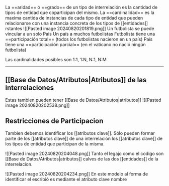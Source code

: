 La ==aridad== ó ==grado== de un tipo de interrelación es la cantidad de tipos de entidad que coparticipan del mismo.
La ==cardinalidad== es la maxima cantida de instancias de cada tipo de entidad que pueden relacionarse con una instancia concreta de los tipos de [[entidades]] rstantes
![[Pasted image 20240820201819.png]]
Un futbolista se puede vincular a un solo Pais
Un país a muchos futbolistas
Futbolista tiene una ==participación total== (todos los futbolistas nacieron en un país)
País tiene una ==participación parcial== (en el vaticano no nació ningún futbolista)

Las cardinalidades posibles son 1:1, 1:N, N:1, N:M

--- 

## [[Base de Datos/Atributos|Atributos]] de las interrelaciones 
Estas tambien pueden tener [[Base de Datos/Atributos|atributos]] 
![[Pasted image 20240820202538.png]]

## Restricciones de Participacion 
Tambien debemos identificar los [[atributos clave]]. Sólo pueden formar parte de los [[atributos clave]] de una interrelación los [[atributos clave]] de los tipos de entidad que participan de la misma.

![[Pasted image 20240820204048.png]]
Tanto el legajo como el codigo son [[Base de Datos/Atributos|atributos]] calves de las dos [[entidades]] de la interrelacion. 

![[Pasted image 20240820204234.png]]
En este modelo al forma de identificar el escribió es mediante el atributo clave nombre
